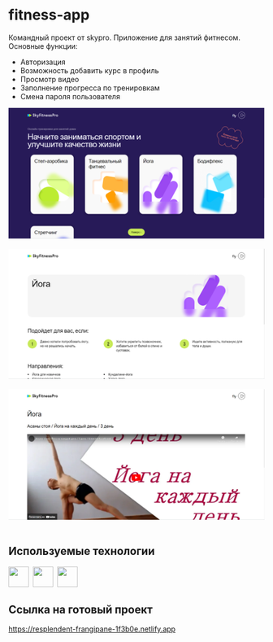 # fitness-app
Командный проект от skypro. Приложение для занятий фитнесом.
Основные функции:
- Авторизация
- Возможность добавить курс в профиль
- Просмотр видео
- Заполнение прогресса по тренировкам
- Смена пароля пользователя

<img src="./src/assets/img/preview1.png" alt="preview">&nbsp;
<img src="./src/assets/img/preview2.png" alt="preview">&nbsp;
<img src="./src/assets/img/preview3.png" alt="preview">&nbsp;

## Используемые технологии
<div>
  <img src="https://cdn.jsdelivr.net/gh/devicons/devicon/icons/react/react-original-wordmark.svg" width="40" height="40"/>&nbsp;
  <img src="https://cdn.jsdelivr.net/gh/devicons/devicon/icons/redux/redux-original.svg" width="40" height="40"/>&nbsp;  
  <img src="https://cdn.jsdelivr.net/gh/devicons/devicon/icons/firebase/firebase-plain-wordmark.svg" width="40" height="40"/>&nbsp;
</div>

## Ссылка на готовый проект
https://resplendent-frangipane-1f3b0e.netlify.app
